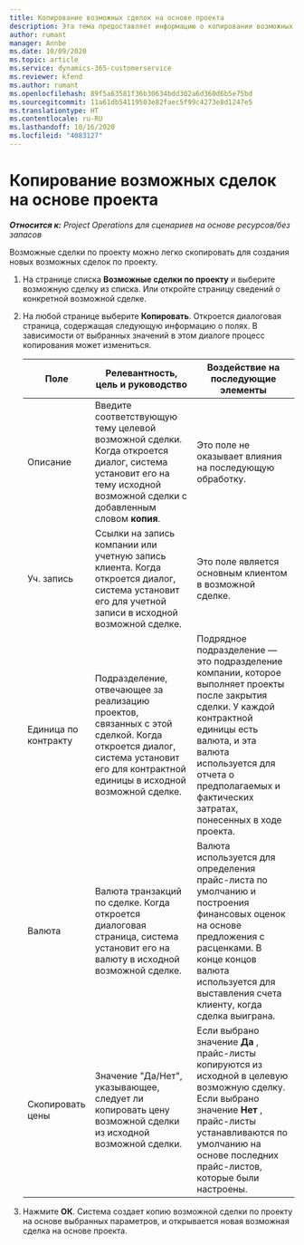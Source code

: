 ```yaml
---
title: Копирование возможных сделок на основе проекта
description: Эта тема предоставляет информацию о копировании возможных сделок на основе проекта в Project Operations.
author: rumant
manager: Annbe
ms.date: 10/09/2020
ms.topic: article
ms.service: dynamics-365-customerservice
ms.reviewer: kfend
ms.author: rumant
ms.openlocfilehash: 89f5a63581f36b30634bdd302a6d360d6b5e75bd
ms.sourcegitcommit: 11a61db54119503e82faec5f99c4273e8d1247e5
ms.translationtype: HT
ms.contentlocale: ru-RU
ms.lasthandoff: 10/16/2020
ms.locfileid: "4083127"
---
```

# <a name="copy-project-based-opportunities"></a>Копирование возможных сделок на основе проекта

_**Относится к:** Project Operations для сценариев на основе ресурсов/без запасов_


Возможные сделки по проекту можно легко скопировать для создания новых возможных сделок по проекту. 

1. На странице списка **Возможные сделки по проекту** и выберите возможную сделку из списка. Или откройте страницу сведений о конкретной возможной сделке. 
2. На любой странице выберите **Копировать**. Откроется диалоговая страница, содержащая следующую информацию о полях. В зависимости от выбранных значений в этом диалоге процесс копирования может измениться.

    | **Поле** | **Релевантность, цель и руководство** | **Воздействие на последующие элементы** |
    | --- | --- | --- |
    | Описание | Введите соответствующую тему целевой возможной сделки. Когда откроется диалог, система установит его на тему исходной возможной сделки с добавленным словом **копия**. | Это поле не оказывает влияния на последующую обработку. |
    | Уч. запись | Ссылки на запись компании или учетную запись клиента. Когда откроется диалог, система установит его для учетной записи в исходной возможной сделке. | Это поле является основным клиентом в возможной сделке. |
    | Единица по контракту | Подразделение, отвечающее за реализацию проектов, связанных с этой сделкой. Когда откроется диалог, система установит его для контрактной единицы в исходной возможной сделке. | Подрядное подразделение — это подразделение компании, которое выполняет проекты после закрытия сделки. У каждой контрактной единицы есть валюта, и эта валюта используется для отчета о предполагаемых и фактических затратах, понесенных в ходе проекта. |
    | Валюта | Валюта транзакций по сделке. Когда откроется диалоговая страница, система установит его на валюту в исходной возможной сделке. | Валюта используется для определения прайс-листа по умолчанию и построения финансовых оценок на основе предложения с расценками. В конце концов валюта используется для выставления счета клиенту, когда сделка выиграна. |
    | Скопировать цены | Значение "Да/Нет", указывающее, следует ли копировать цену возможной сделки из исходной возможной сделки. | Если выбрано значение **Да** , прайс-листы копируются из исходной в целевую возможную сделку. Если выбрано значение **Нет** , прайс-листы устанавливаются по умолчанию на основе последних прайс-листов, которые были настроены. |

3. Нажмите **ОК**. Система создает копию возможной сделки по проекту на основе выбранных параметров, и открывается новая возможная сделка на основе проекта.

